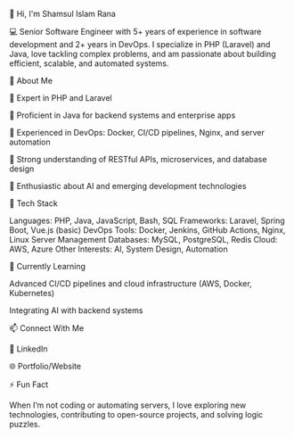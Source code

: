 👋 Hi, I'm Shamsul Islam Rana

💻 Senior Software Engineer with 5+ years of experience in software development and 2+ years in DevOps.
I specialize in PHP (Laravel) and Java, love tackling complex problems, and am passionate about building efficient, scalable, and automated systems.

🚀 About Me

🔹 Expert in PHP and Laravel

🔹 Proficient in Java for backend systems and enterprise apps

🔹 Experienced in DevOps: Docker, CI/CD pipelines, Nginx, and server automation

🔹 Strong understanding of RESTful APIs, microservices, and database design

🔹 Enthusiastic about AI and emerging development technologies

🧰 Tech Stack

Languages: PHP, Java, JavaScript, Bash, SQL
Frameworks: Laravel, Spring Boot, Vue.js (basic)
DevOps Tools: Docker, Jenkins, GitHub Actions, Nginx, Linux Server Management
Databases: MySQL, PostgreSQL, Redis
Cloud: AWS, Azure
Other Interests: AI, System Design, Automation

🌱 Currently Learning

Advanced CI/CD pipelines and cloud infrastructure (AWS, Docker, Kubernetes)

Integrating AI with backend systems

📫 Connect With Me

💼 LinkedIn

🌐 Portfolio/Website

⚡ Fun Fact

When I’m not coding or automating servers, I love exploring new technologies, contributing to open-source projects, and solving logic puzzles.
